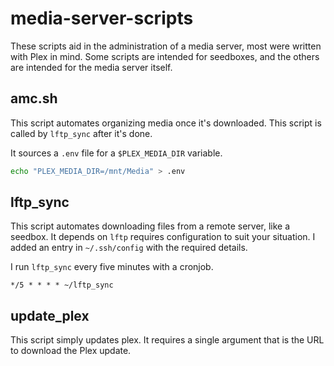 # media-server-scripts

These scripts aid in the administration of a media server, most were
written with Plex in mind. Some scripts are intended for seedboxes, and
the others are intended for the media server itself.

## amc.sh

This script automates organizing media once it's downloaded. This script
is called by `lftp_sync` after it's done.

It sources a `.env` file for a `$PLEX_MEDIA_DIR` variable.

```bash
echo "PLEX_MEDIA_DIR=/mnt/Media" > .env
```

## lftp_sync

This script automates downloading files from a remote server, like a
seedbox. It depends on `lftp` requires configuration to suit your
situation. I added an entry in `~/.ssh/config` with the required
details. 

I run `lftp_sync` every five minutes with a cronjob.

```
*/5 * * * * ~/lftp_sync
```

## update_plex

This script simply updates plex. It requires a single argument that is
the URL to download the Plex update.
